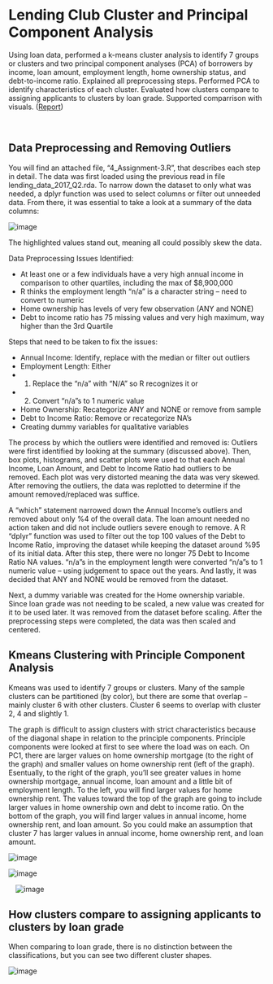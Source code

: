 # Lending Club Cluster and Principal Component Analysis
Using loan data, performed a k-means cluster analysis to identify 7 groups or clusters and two principal component analyses (PCA) of borrowers by income, loan amount, employment length, home ownership status, and debt-to-income ratio. Explained all preprocessing steps. Performed PCA to identify characteristics of each cluster. Evaluated how clusters compare to assigning applicants to clusters by loan grade. Supported comparrison with visuals. ([Report](4_Assignment-3Cluster_Analysis_and_Principal_Component_Analysis.pdf))

 
## Data Preprocessing and Removing Outliers

You will find an attached file, “4_Assignment-3.R”, that describes each step in detail. The data was first loaded using the previous read in file lending_data_2017_Q2.rda. To narrow down the dataset to only what was needed, a dplyr function was used to select columns or filter out unneeded data. From there, it was essential to take a look at a summary of the data columns: 

![image](https://user-images.githubusercontent.com/65502025/155847292-3326bf55-42e2-46e9-b27b-b8fc51520330.png)

 
The highlighted values stand out, meaning all could possibly skew the data.

Data Preprocessing Issues Identified: 
*	At least one or a few individuals have a very high annual income in comparison to other quartiles, including the max of $8,900,000 
*	R thinks the employment length “n/a” is a character string – need to convert to numeric
*	Home ownership has levels of very few observation (ANY and NONE)
*	Debt to income ratio has 75 missing values and very high maximum, way higher than the 3rd Quartile

Steps that need to be taken to fix the issues:  
*	Annual Income: Identify, replace with the median or filter out outliers
*	Employment Length: Either 
   *	1) Replace the “n/a” with “N/A” so R recognizes it or
   * 2) Convert “n/a”s to 1 numeric value
*	Home Ownership: Recategorize ANY and NONE or remove from sample
*	Debt to Income Ratio: Remove or recategorize NA’s
*	Creating dummy variables for qualitative variables 

The process by which the outliers were identified and removed is: Outliers were first identified by looking at the summary (discussed above). Then, box plots, histograms, and scatter plots were used to that each Annual Income, Loan Amount, and Debt to Income Ratio had outliers to be removed. Each plot was very distorted meaning the data was very skewed. After removing the outliers, the data was replotted to determine if the amount removed/replaced was suffice. 

A “which” statement narrowed down the Annual Income’s outliers and removed about only %4 of the overall data. The loan amount needed no action taken and did not include outliers severe enough to remove. A R “dplyr” function was used to filter out the top 100 values of the Debt to Income Ratio, improving the dataset while keeping the dataset around %95 of its initial data. After this step, there were no longer 75 Debt to Income Ratio NA values. “n/a”s in the employment length were converted “n/a”s to 1 numeric value – using judgement to space out the years. And lastly, it was decided that ANY and NONE would be removed from the dataset. 

Next, a dummy variable was created for the Home ownership variable. Since loan grade was not needing to be scaled, a new value was created for it to be used later. It was removed from the dataset before scaling. After the preprocessing steps were completed, the data was then scaled and centered. 

## Kmeans Clustering with Principle Component Analysis
Kmeans was used to identify 7 groups or clusters. Many of the sample clusters can be partitioned (by color), but there are some that overlap – mainly cluster 6 with other clusters. Cluster 6 seems to overlap with cluster 2, 4 and slightly 1.  

The graph is difficult to assign clusters with strict characteristics because of the diagonal shape in relation to the principle components. Principle components were looked at first to see where the load was on each. On PC1, there are larger values on home ownership mortgage (to the right of the graph) and smaller values on home ownership rent (left of the graph). Esentually, to the right of the graph, you’ll see greater values in home ownership mortgage, annual income, loan amount and a little bit of employment length. To the left, you will find larger values for home ownership rent. The values toward the top of the graph are going to include larger values in home ownership own and debt to income ratio. On the bottom of the graph, you will find larger values in annual income, home ownership rent, and loan amount. So you could make an assumption that cluster 7 has larger values in annual income, home ownership rent, and loan amount. 
  
![image](https://user-images.githubusercontent.com/65502025/151872254-add035c1-6089-4c26-a003-ad7e80268c87.png)


![image](https://user-images.githubusercontent.com/65502025/151872240-bdb862bd-9f26-405f-b734-2653e654334e.png)

 
 ![image](https://user-images.githubusercontent.com/65502025/151872227-a1d88b5a-8f42-46b0-b4d6-a9be02fe2847.png)


## How clusters compare to assigning applicants to clusters by loan grade 
When comparing to loan grade, there is no distinction between the classifications, but you can see two different cluster shapes. 

![image](https://user-images.githubusercontent.com/65502025/151872193-8aecbb67-8cf0-42ef-a05f-8c57a2adf6f6.png)



